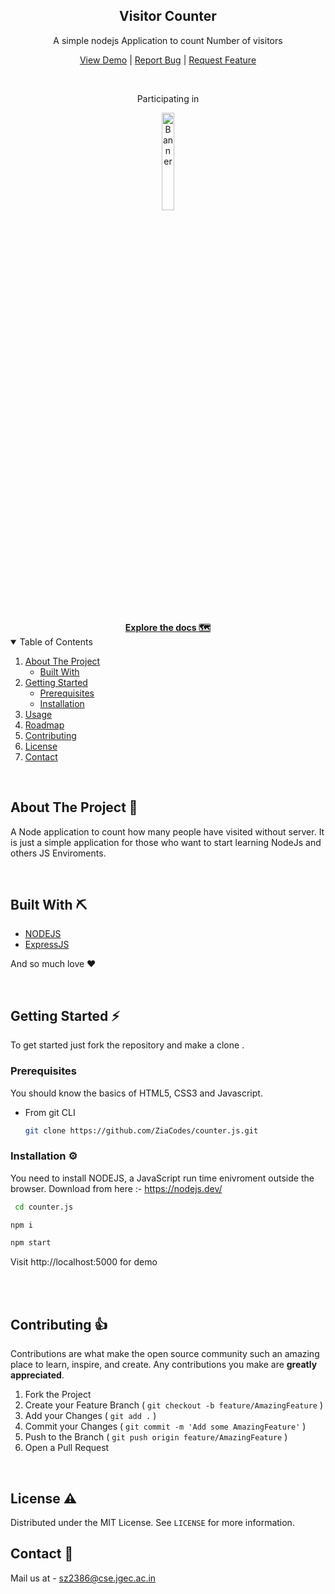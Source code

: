 <div align="center">
  <h2 align="center">Visitor Counter</h2>
   <p align="center">
    A simple nodejs Application to count Number of visitors
  </p>
  <p>
      <a href="#">View Demo</a>
      |
      <a href="#">Report Bug</a>
      |
      <a href="#">Request Feature</a>
    </p>
</div>
<br />
<p align="center">Participating in</p>
<div align="center"><a href="https://jwoc.tech/"><img src="https://d33wubrfki0l68.cloudfront.net/710cb0d537d2e7fa6246445c0977ecc994f05f5a/6a3b4/assets/img/jwoc_logo.svg" alt="Banner" width="20%"/></a></div>

<!-- PROJECT LOGO -->
<br />
<div align="center">
  <br />
  <a href="#"><strong>Explore the docs 🗺️</strong></a>
</div>

<!-- TABLE OF CONTENTS -->
<details open="open">
  <summary>Table of Contents</summary>
  <ol>
    <li>
      <a href="#about-the-project">About The Project</a>
      <ul>
        <li><a href="#built-with">Built With</a></li>
      </ul>
    </li>
    <li>
      <a href="#getting-started">Getting Started</a>
      <ul>
        <li><a href="#prerequisites">Prerequisites</a></li>
        <li><a href="#installation">Installation</a></li>
      </ul>
    </li>
    <li><a href="#usage">Usage</a></li>
    <li><a href="#roadmap">Roadmap</a></li>
    <li><a href="#contributing">Contributing</a></li>
    <li><a href="#license">License</a></li>
    <li><a href="#contact">Contact</a></li>
  </ol>
</details>

<!-- ABOUT THE PROJECT -->
<br />

## About The Project 📍

A Node application to count how many people have visited without server. It is just a simple application for those who want to start learning NodeJs and others JS Enviroments.

<br />

## Built With ⛏️

- [NODEJS](https://nodejs.dev/learn)
- [ExpressJS](https://expressjs.com/)


And so much love ❤️
<!-- GETTING STARTED -->

<br />

## Getting Started ⚡️

To get started just fork the repository and make a clone .

### Prerequisites

You should know the basics of HTML5, CSS3 and Javascript.

- From git CLI
  ```sh
  git clone https://github.com/ZiaCodes/counter.js.git
  ```

### Installation ⚙️

You need to install NODEJS, a JavaScript run time enivroment outside the browser. Download from here :- https://nodejs.dev/

 ```sh
  cd counter.js
  ```
  
  ```sh
  npm i
  ```
  
   ```sh
  npm start
  ```
  
  Visit http://localhost:5000 for demo
  

<!-- USAGE EXAMPLES -->

<br />



<!-- CONTRIBUTING -->
<br />

## Contributing 👍

Contributions are what make the open source community such an amazing place to learn, inspire, and create. Any contributions you make are **greatly appreciated**.

1. Fork the Project
2. Create your Feature Branch ( `git checkout -b feature/AmazingFeature` )
3. Add your Changes ( `git add .` )
4. Commit your Changes ( `git commit -m 'Add some AmazingFeature'` )
5. Push to the Branch ( `git push origin feature/AmazingFeature` )
6. Open a Pull Request

<!-- LICENSE -->
<br />

## License ⚠️

Distributed under the MIT License. See `LICENSE` for more information.

<!-- CONTACT -->

## Contact 📧

Mail us at - sz2386@cse.jgec.ac.in
